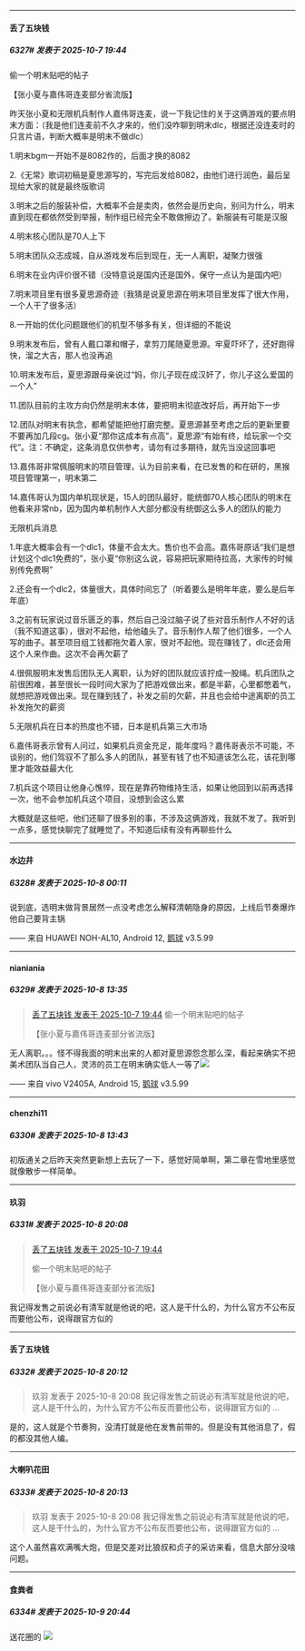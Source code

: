 ﻿
*****

####  丢了五块钱  
##### 6327#       发表于 2025-10-7 19:44

偷一个明末贴吧的帖子

【张小夏与嘉伟哥连麦部分省流版】

昨天张小夏和无限机兵制作人嘉伟哥连麦，说一下我记住的关于这俩游戏的要点明末方面：（我是他们连麦前不久才来的，他们没咋聊到明末dlc，根据还没连麦时的只言片语，判断大概率是明末不做dlc）

 1.明末bgm一开始不是8082作的，后面才换的8082

 2.《无常》歌词初稿是夏思源写的，写完后发给8082，由他们进行润色，最后呈现给大家的就是最终版歌词

 3.明末之后的服装补偿，大概率不会是卖肉，依然会是历史向，别问为什么，明末直到现在都依然受到举报，制作组已经完全不敢做擦边了。新服装有可能是汉服

 4.明末核心团队是70人上下

 5.明末团队众志成城，自从游戏发布后到现在，无一人离职，凝聚力很强

 6.明末在业内评价很不错（没特意说是国内还是国外，保守一点认为是国内吧）

 7.明末项目里有很多夏思源奇迹（我猜是说夏思源在明末项目里发挥了很大作用，一个人干了很多活）

 8.一开始的优化问题跟他们的机型不够多有关，但详细的不能说

 9.明末发布后，曾有人戴口罩和帽子，拿剪刀尾随夏思源。牢夏吓坏了，还好跑得快，溜之大吉，那人也没再追

 10.明末发布后，夏思源跟母亲说过“妈，你儿子现在成汉奸了，你儿子这么爱国的一个人”

 11.团队目前的主攻方向仍然是明末本体，要把明末彻底改好后，再开始下一步

 12.团队对明末有执念，都希望能把他打磨完整。夏思源甚至考虑之后的更新里要不要再加几段cg。张小夏“那你这成本有点高”，夏思源“有始有终，给玩家一个交代”。注：不确定，这条消息仅供参考，请勿有过多期待，就先当没这回事吧

 13.嘉伟哥非常佩服明末的项目管理，认为目前来看，在已发售的和在研的，黑猴项目管理第一，明末第二

 14.嘉伟哥认为国内单机现状是，15人的团队最好，能统御70人核心团队的明末在他看来非常nb，因为国内单机制作人大部分都没有统御这么多人的团队的能力

 无限机兵消息

 1.年底大概率会有一个dlc1，体量不会太大。售价也不会高。嘉伟哥原话“我们是想计划这个dlc1免费的”，张小夏“你别这么说，容易把玩家期待拉高，大家传的时候别传免费啊”

 2.还会有一个dlc2，体量很大，具体时间忘了（听着要么是明年年底，要么是后年年底）

 3.之前有玩家说过音乐匮乏的事，然后自己没过脑子说了些对音乐制作人不好的话（我不知道这事），很对不起他，给他磕头了。音乐制作人帮了他们很多，一个人写的曲子。甚至项目组工钱都拖欠着人家，很对不起他。现在赚钱了，dlc还会用这个人来作曲。这次不会再欠薪了

 4.很佩服明末发售后团队无人离职，认为好的团队就应该拧成一股绳。机兵团队之前很困难，甚至很长一段时间大家为了把游戏做出来，都是半薪，心里都憋着气，就想把游戏做出来。现在赚到钱了，补发之前的欠薪，并且也会给中途离职的员工补发拖欠的薪资

 5.无限机兵在日本的热度也不错，日本是机兵第三大市场

 6.嘉伟哥表示曾有人问过，如果机兵资金充足，能年度吗？嘉伟哥表示不可能，不谈别的，他们驾驭不了那么多人的团队，甚至有钱了也不知道该怎么花，该花到哪里才能效益最大化

 7.机兵这个项目让他身心憔悴，现在是靠药物维持生活，如果让他回到以前再选择一次，他不会参加机兵这个项目，没想到会这么累

 大概就是这些吧，他们还聊了很多别的事，不涉及这俩游戏，我就不发了。我听到一点多，感觉快聊完了就睡觉了，不知道后续有没有再聊些什么


*****

####  水边井  
##### 6328#       发表于 2025-10-8 00:11

说到底，选明末做背景居然一点没考虑怎么解释清朝隐身的原因，上线后节奏爆炸他自己要背主锅

—— 来自 HUAWEI NOH-AL10, Android 12, [鹅球](https://www.pgyer.com/GcUxKd4w) v3.5.99


*****

####  nianiania  
##### 6329#       发表于 2025-10-8 13:35

<blockquote><a href="httphttps://stage1st.com/2b/forum.php?mod=redirect&amp;goto=findpost&amp;pid=68537557&amp;ptid=2186947" target="_blank">丢了五块钱 发表于 2025-10-7 19:44</a>
偷一个明末贴吧的帖子

【张小夏与嘉伟哥连麦部分省流版】</blockquote>
无人离职。。。怪不得我面的明末出来的人都对夏思源怨念那么深，看起来确实不把美术团队当自己人，灵沛的员工在明末确实低人一等了<img src="https://static.stage1st.com/image/smiley/face2017/067.png" referrerpolicy="no-referrer">

—— 来自 vivo V2405A, Android 15, [鹅球](https://www.pgyer.com/GcUxKd4w) v3.5.99


*****

####  chenzhi11  
##### 6330#       发表于 2025-10-8 13:43

初版通关之后昨天突然更新想上去玩了一下，感觉好简单啊，第二章在雪地里感觉就像散步一样简单。


*****

####  玖羽  
##### 6331#       发表于 2025-10-8 20:08

<blockquote><a href="httphttps://stage1st.com/2b/forum.php?mod=redirect&amp;goto=findpost&amp;pid=68537557&amp;ptid=2186947" target="_blank">丢了五块钱 发表于 2025-10-7 19:44</a>

偷一个明末贴吧的帖子

【张小夏与嘉伟哥连麦部分省流版】</blockquote>
我记得发售之前说必有清军就是他说的吧，这人是干什么的，为什么官方不公布反而要他公布，说得跟官方似的


*****

####  丢了五块钱  
##### 6332#       发表于 2025-10-8 20:12

<blockquote>玖羽 发表于 2025-10-8 20:08
我记得发售之前说必有清军就是他说的吧，这人是干什么的，为什么官方不公布反而要他公布，说得跟官方似的 ...</blockquote>
是的，这人就是个节奏狗，没清打就是他在发售前带的。但是没有其他消息了，假的都没其他人编。

*****

####  大喇叭花田  
##### 6333#       发表于 2025-10-8 20:13

<blockquote>玖羽 发表于 2025-10-8 20:08
我记得发售之前说必有清军就是他说的吧，这人是干什么的，为什么官方不公布反而要他公布，说得跟官方似的 ...</blockquote>
这个人虽然喜欢满嘴大炮，但是交差对比狼叔和贞子的采访来看，信息大部分没啥问题。


*****

####  食粪者  
##### 6334#       发表于 2025-10-9 20:44

送花圈的
<img src="https://p.sda1.dev/27/a841667ebf9f3e3709cc279cac8038fc/image.jpg" referrerpolicy="no-referrer">

